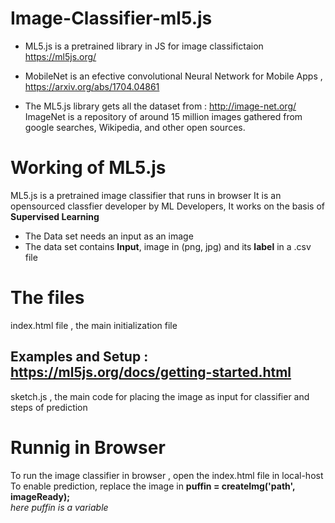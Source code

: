 # Image-Classifier-ml5.js
- ML5.js is a pretrained library in JS for image classifictaion https://ml5js.org/

- MobileNet is an efective convolutional Neural Network for Mobile Apps , https://arxiv.org/abs/1704.04861

- The ML5.js library gets all the dataset from : http://image-net.org/
ImageNet is a repository of around 15 million images gathered from google searches, Wikipedia, and other open sources.
    
# Working of ML5.js
ML5.js is a pretrained image classifier that runs in browser
It is an opensourced classfier developer by ML Developers,  It works on the basis of **Supervised Learning** 
- The Data set needs an input as an image
- The data set contains **Input**, image in (png, jpg) and its **label** in a .csv file

# The files 
index.html file , the main initialization file 
## Examples and Setup : https://ml5js.org/docs/getting-started.html

sketch.js , the main code for placing the image as input for classifier and steps of prediction

# Runnig in Browser
To run the image classifier in browser , open the index.html file in local-host
To enable prediction, replace the image in **puffin = createImg('path', imageReady);**   
*here puffin is a variable*
